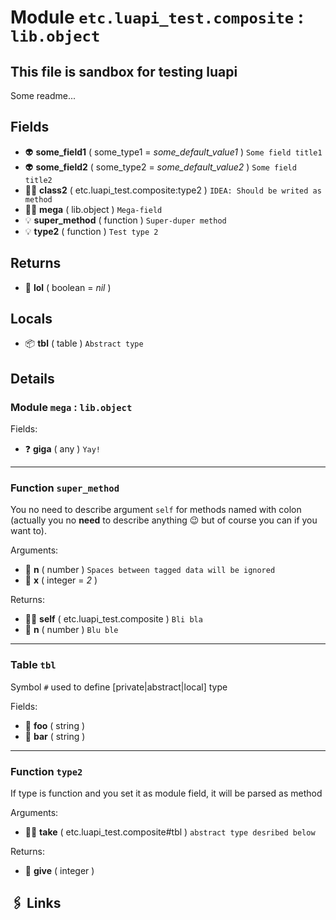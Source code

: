 # Module `etc.luapi_test.composite` : `lib.object`

## This file is sandbox for testing luapi

Some readme...

## Fields

- 👽 **some_field1** ( some_type1 = *some_default_value1* )
	`Some field title1`
- 👽 **some_field2** ( some_type2 = *some_default_value2* )
	`Some field title2`
- 👨‍👦 **class2** ( etc.luapi_test.composite:type2 )
	`IDEA: Should be writed as method`
- 👨‍👦 **mega** ( lib.object )
	`Mega-field`
- 💡 **super_method** ( function )
	`Super-duper method`
- 💡 **type2** ( function )
	`Test type 2`

## Returns

- 🔌 **lol** ( boolean = *nil* )

## Locals

- 📦 **tbl** ( table )
	`Abstract type`

## Details

### Module `mega` : `lib.object`

Fields:

- ❓ **giga** ( any )
	`Yay!`

---

### Function `super_method`

You no need to describe argument `self` for methods named with colon
(actually you no **need** to describe anything 😉
but of course you can if you want to).

Arguments:

- 🧮 **n** ( number )
	`Spaces between tagged data will be ignored`
- 🧮 **x** ( integer = *2* )

Returns:

- 👨‍👦 **self** ( etc.luapi_test.composite )
	`Bli bla`
- 🧮 **n** ( number )
	`Blu ble`

---

### Table `tbl`

Symbol `#` used to define [private|abstract|local] type

Fields:

- 📝 **foo** ( string )
- 📝 **bar** ( string )

---

### Function `type2`

If type is function and you set it as module field, it will be parsed as method

Arguments:

- 👨‍👦 **take** ( etc.luapi_test.composite#tbl )
	`abstract type desribed below`

Returns:

- 🧮 **give** ( integer )

## 🖇️ Links
